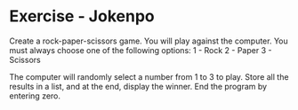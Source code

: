 # Exercise - Jokenpo

Create a rock-paper-scissors game. You will play against the computer. You must always choose one of the following options:
1 - Rock
2 - Paper
3 - Scissors

The computer will randomly select a number from 1 to 3 to play. Store all the results in a list, and at the end, display the winner. End the program by entering zero.
